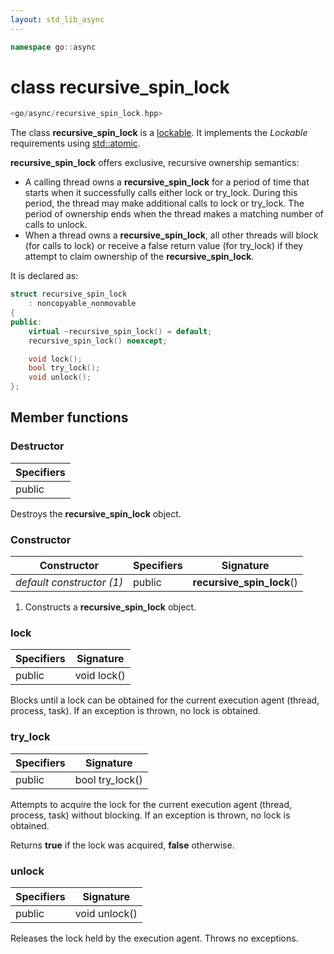 ```yaml
---
layout: std_lib_async
---
```


```c++
namespace go::async
```

# class recursive_spin_lock

```c++
<go/async/recursive_spin_lock.hpp>
```

The class **recursive_spin_lock** is a [lockable](https://en.cppreference.com/w/cpp/named_req/Lockable).
It implements the *Lockable* requirements using
[std::atomic](https://en.cppreference.com/w/cpp/atomic/atomic).

**recursive_spin_lock** offers exclusive, recursive ownership semantics:

* A calling thread owns a **recursive_spin_lock** for a period of time that starts
  when it successfully calls either lock or try_lock. During this period, the 
  thread may make additional calls to lock or try_lock. The period of ownership 
  ends when the thread makes a matching number of calls to unlock.
* When a thread owns a **recursive_spin_lock**, all other threads will block (for 
  calls to lock) or receive a false return value (for try_lock) if they attempt 
  to claim ownership of the **recursive_spin_lock**.

It is declared as:

```c++
struct recursive_spin_lock
    : noncopyable_nonmovable
{
public:
    virtual ~recursive_spin_lock() = default;
    recursive_spin_lock() noexcept;

    void lock();
    bool try_lock();
    void unlock();
};
```

## Member functions

### Destructor

Specifiers |
-|
public |

Destroys the **recursive_spin_lock** object.

### Constructor

Constructor | Specifiers | Signature
-|-|-
*default constructor (1)* | public | **recursive_spin_lock**()

1. Constructs a **recursive_spin_lock** object.

### lock

Specifiers | Signature
-|-
public | void lock()

Blocks until a lock can be obtained for the current execution agent
(thread, process, task). If an exception is thrown, no lock is obtained.

### try_lock

Specifiers | Signature
-|-
public | bool try_lock()

Attempts to acquire the lock for the current execution agent (thread,
process, task) without blocking. If an exception is thrown, no lock is
obtained.

Returns **true** if the lock was acquired, **false** otherwise.

### unlock

Specifiers | Signature
-|-
public | void unlock()

Releases the lock held by the execution agent. Throws no exceptions.
